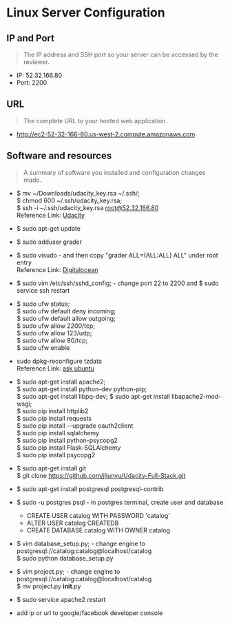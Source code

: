 # Linux Server Configuration

## IP and Port
> The IP address and SSH port so your server can be accessed by the reviewer. 

* IP:   52.32.166.80
* Port: 2200

## URL
> The complete URL to your hosted web application. 

* http://ec2-52-32-166-80.us-west-2.compute.amazonaws.com

## Software and resources
> A summary of software you installed and configuration changes made.

* $ mv ~/Downloads/udacity_key.rsa ~/.ssh/;  
  $ chmod 600 ~/.ssh/udacity_key.rsa;  
  $ ssh -i ~/.ssh/udacity_key.rsa root@52.32.166.80  
  Reference Link: [Udacity](https://www.udacity.com/account#!/development_environment)
* $ sudo apt-get update  

* $ sudo adduser grader  

* $ sudo visudo - and then copy "grader  ALL=(ALL:ALL) ALL" under root entry  
  Reference Link: [Digitalocean](https://www.digitalocean.com/community/tutorials/how-to-add-delete-and-grant-sudo-privileges-to-users-on-a-debian-vps)  

* $ sudo vim /etc/ssh/sshd_config; - change port 22 to 2200 and 
  $ sudo service ssh restart  

* $ sudo ufw status;  
  $ sudo ufw default deny incoming;  
  $ sudo ufw default allow outgoing;  
  $ sudo ufw allow 2200/tcp;  
  $ sudo ufw allow 123/udp;  
  $ sudo ufw allow 80/tcp;    
  $ sudo ufw enable  

* sudo dpkg-reconfigure tzdata  
  Reference Link: [ask ubuntu](http://askubuntu.com/questions/138423/how-do-i-change-my-timezone-to-utc-gmt)

* $ sudo apt-get install apache2;  
  $ sudo apt-get install python-dev python-pip;  
  $ sudo apt-get install libpq-dev; 
  $ sudo apt-get install libapache2-mod-wsgi;   
  $ sudo pip install httplib2  
  $ sudo pip install requests  
  $ sudo pip install --upgrade oauth2client  
  $ sudo pip install sqlalchemy  
  $ sudo pip install python-psycopg2  
  $ sudo pip install Flask-SQLAlchemy  
  $ sudo pip install psycopg2  
   
* $ sudo apt-get install git  
  $ git clone https://github.com/jliunyu/Udacity-Full-Stack.git 

* $ sudo apt-get install postgresql postgresql-contrib

* $ sudo -u postgres psql - in postgres terminal, create user and database
  * CREATE USER catalog WITH PASSWORD 'catalog'
  * ALTER USER catalog CREATEDB 
  * CREATE DATABASE catalog WITH OWNER catalog 

* $ vim database_setup.py; - change engine to postgresql://catalog:catalog@localhost/catalog  
  $ sudo python database_setup.py

* $ vim project.py; - change engine to postgresql://catalog:catalog@localhost/catalog  
  $ mv project.py __init__.py

* $ sudo service apache2 restart 

* add ip or url to google/facebook developer console  

